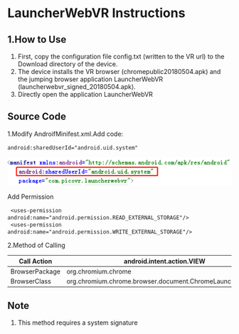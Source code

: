 # LauncherWebVR Instructions

## 1.How to Use

1. First, copy the configuration file config.txt (written to the VR url) to the Download directory of the device.
2. The device installs the VR browser (chromepublic20180504.apk) and the jumping browser application LauncherWebVR (launcherwebvr_signed_20180504.apk).
3. Directly open the application LauncherWebVR

## Source Code

1.Modify AndroifMinifest.xml.Add code:

```
android:sharedUserId="android.uid.system"
```

![](https://github.com/PicoSupport/LauncherWebVR/blob/master/01.png)

Add Permission

```
 <uses-permission android:name="android.permission.READ_EXTERNAL_STORAGE"/>
 <uses-permission android:name="android.permission.WRITE_EXTERNAL_STORAGE"/>
```

2.Method of Calling

| Call Action    | android.intent.action.VIEW                                  |
| -------------- | ----------------------------------------------------------- |
| BrowserPackage | org.chromium.chrome                                         |
| BrowserClass   | org.chromium.chrome.browser.document.ChromeLauncherActivity |

## **Note**

1. This method requires a system signature

